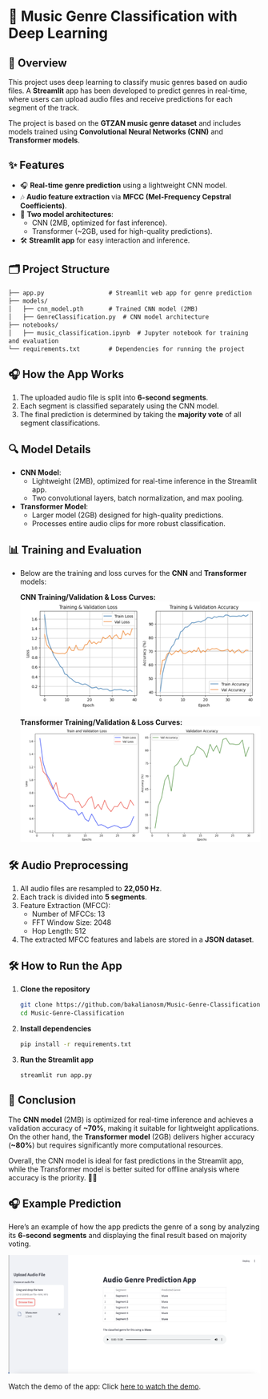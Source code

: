 # 🎵 Music Genre Classification with Deep Learning

## 📄 Overview
This project uses deep learning to classify music genres based on audio files. A **Streamlit** app has been developed to predict genres in real-time, where users can upload audio files and receive predictions for each segment of the track.

The project is based on the **GTZAN music genre dataset** and includes models trained using **Convolutional Neural Networks (CNN)** and **Transformer models**.

## ✨ Features
- 🎧 **Real-time genre prediction** using a lightweight CNN model.
- 🎶 **Audio feature extraction** via **MFCC (Mel-Frequency Cepstral Coefficients)**.
- 💪 **Two model architectures**: 
  - CNN (2MB, optimized for fast inference).  
  - Transformer (~2GB, used for high-quality predictions).
- 🛠️ **Streamlit app** for easy interaction and inference.

## 🗂 Project Structure
```
├── app.py                  # Streamlit web app for genre prediction  
├── models/
│   ├── cnn_model.pth       # Trained CNN model (2MB)  
│   ├── GenreClassification.py  # CNN model architecture  
├── notebooks/
│   ├── music_classification.ipynb  # Jupyter notebook for training and evaluation  
└── requirements.txt        # Dependencies for running the project  
```

## 🎧 How the App Works
1. The uploaded audio file is split into **6-second segments**.
2. Each segment is classified separately using the CNN model.
3. The final prediction is determined by taking the **majority vote** of all segment classifications.

## 🔍 Model Details
- **CNN Model**: 
  - Lightweight (2MB), optimized for real-time inference in the Streamlit app.
  - Two convolutional layers, batch normalization, and max pooling.
- **Transformer Model**: 
  - Larger model (2GB) designed for high-quality predictions.
  - Processes entire audio clips for more robust classification.

## 📊 Training and Evaluation
- Below are the training and loss curves for the **CNN** and **Transformer** models:
  
  **CNN Training/Validation & Loss Curves:** *![CNN Curves](./assets/cnn_metrics.png)*  
  **Transformer Training/Validation & Loss Curves:** *![Transformer Curves](./assets/transformer_metrics.png)*  

## 🛠️ Audio Preprocessing
1. All audio files are resampled to **22,050 Hz**.
2. Each track is divided into **5 segments**.
3. Feature Extraction (MFCC):
   - Number of MFCCs: 13  
   - FFT Window Size: 2048  
   - Hop Length: 512  
4. The extracted MFCC features and labels are stored in a **JSON dataset**.

## 🛠 How to Run the App
1. **Clone the repository**
   ```bash
   git clone https://github.com/bakalianosm/Music-Genre-Classification.git
   cd Music-Genre-Classification
   ```
2. **Install dependencies**
   ```bash
   pip install -r requirements.txt
   ```
3. **Run the Streamlit app**
   ```bash
   streamlit run app.py
   ```

## 🏁 Conclusion 

The **CNN model** (2MB) is optimized for real-time inference and achieves a validation accuracy of **~70%**, making it suitable for lightweight applications. On the other hand, the **Transformer model** (2GB) delivers higher accuracy (**~80%**) but requires significantly more computational resources. 

Overall, the CNN model is ideal for fast predictions in the Streamlit app, while the Transformer model is better suited for offline analysis where accuracy is the priority. 🎵✨

## 🎧 Example Prediction
Here’s an example of how the app predicts the genre of a song by analyzing its **6-second segments** and displaying the final result based on majority voting. 

![Genre Prediction Example](./assets/demo_img.png)






Watch the demo of the app:
Click [here to watch the demo](./assetsdemo.mov).
